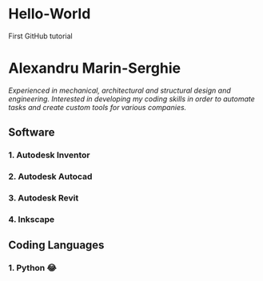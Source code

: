 # Hello-World
First GitHub tutorial
# Alexandru Marin-Serghie
*Experienced in mechanical, architectural and structural design and engineering. Interested in developing my coding skills in order to automate tasks and create custom tools for various companies.*
## Software
### 1. Autodesk Inventor
### 2. Autodesk Autocad
### 3. Autodesk Revit
### 4. Inkscape
## Coding Languages
### 1. Python :joy:
